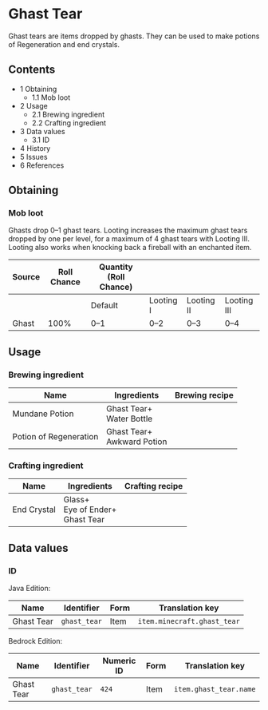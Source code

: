 # Ghast Tear
Ghast tears are items dropped by ghasts. They can be used to make potions of Regeneration and end crystals.

## Contents
- 1 Obtaining
	- 1.1 Mob loot
- 2 Usage
	- 2.1 Brewing ingredient
	- 2.2 Crafting ingredient
- 3 Data values
	- 3.1 ID
- 4 History
- 5 Issues
- 6 References

## Obtaining
### Mob loot
Ghasts drop 0–1 ghast tears. Looting increases the maximum ghast tears dropped by one per level, for a maximum of 4 ghast tears with Looting III. Looting also works when knocking back a fireball with an enchanted item.

| Source | Roll Chance | Quantity (Roll Chance) |           |            |             |
|--------|-------------|------------------------|-----------|------------|-------------|
|        |             | Default                | Looting I | Looting II | Looting III |
| Ghast  | 100%        | 0–1                    | 0–2       | 0–3        | 0–4         |

## Usage
### Brewing ingredient
| Name                   | Ingredients                    | Brewing recipe |
|------------------------|--------------------------------|----------------|
| Mundane Potion         | Ghast Tear+<br/>Water Bottle   |                |
| Potion of Regeneration | Ghast Tear+<br/>Awkward Potion |                |

### Crafting ingredient
| Name        | Ingredients                             | Crafting recipe |
|-------------|-----------------------------------------|-----------------|
| End Crystal | Glass+<br/>Eye of Ender+<br/>Ghast Tear |                 |

## Data values
### ID
Java Edition:

| Name       | Identifier   | Form | Translation key             |
|------------|--------------|------|-----------------------------|
| Ghast Tear | `ghast_tear` | Item | `item.minecraft.ghast_tear` |

Bedrock Edition:

| Name       | Identifier   | Numeric ID | Form | Translation key        |
|------------|--------------|------------|------|------------------------|
| Ghast Tear | `ghast_tear` | `424`      | Item | `item.ghast_tear.name` |

